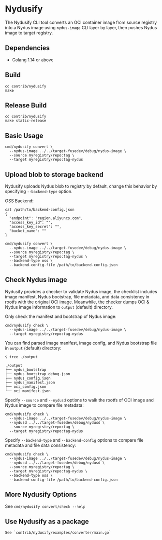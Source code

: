 # Nydusify

The Nydusify CLI tool converts an OCI container image from source registry into a Nydus image using `nydus-image` CLI layer by layer, then pushes Nydus image to target registry.

## Dependencies

- Golang 1.14 or above

## Build

```
cd contrib/nydusify
make
```

## Release Build

```
cd contrib/nydusify
make static-release
```

## Basic Usage

```
cmd/nydusify convert \
  --nydus-image ../../target-fusedev/debug/nydus-image \
  --source myregistry/repo:tag \
  --target myregistry/repo:tag-nydus
```

## Upload blob to storage backend

Nydusify uploads Nydus blob to registry by default, change this behavior by specifying `--backend-type` option.

OSS Backend:

``` shell
cat /path/to/backend-config.json
{
  "endpoint": "region.aliyuncs.com",
  "access_key_id": "",
  "access_key_secret": "",
  "bucket_name": ""
}
```

``` shell
cmd/nydusify convert \
  --nydus-image ../../target-fusedev/debug/nydus-image \
  --source myregistry/repo:tag \
  --target myregistry/repo:tag-nydus \
  --backend-type oss \
  --backend-config-file /path/to/backend-config.json
```

## Check Nydus image

Nydusify provides a checker to validate Nydus image, the checklist includes image manifest, Nydus bootstrap, file metadata, and data consistency in rootfs with the original OCI image. Meanwhile, the checker dumps OCI & Nydus image information to `output` (default) directory.

Only check the manifest and bootstrap of Nydus image:

``` shell
cmd/nydusify check \
  --nydus-image ../../target-fusedev/debug/nydus-image \
  --target myregistry/repo:tag-nydus
```

You can find parsed image manifest, image config, and Nydus bootstrap file in `output` (default) directory:

``` shell
$ tree ./output

./output
├── nydus_bootstrap
├── nydus_bootstrap_debug.json
├── nydus_config.json
├── nydus_manifest.json
├── oci_config.json
└── oci_manifest.json
```

Specify `--source` and `--nydusd` options to walk the rootfs of OCI image and Nydus image to compare file metadata:

``` shell
cmd/nydusify check \
  --nydus-image ../../target-fusedev/debug/nydus-image \
  --nydusd ../../target-fusedev/debug/nydusd \
  --source myregistry/repo:tag \
  --target myregistry/repo:tag-nydus
```

Specify `--backend-type` and `--backend-config` options to compare file metadata and file data consistency:

``` shell
cmd/nydusify check \
  --nydus-image ../../target-fusedev/debug/nydus-image \
  --nydusd ../../target-fusedev/debug/nydusd \
  --source myregistry/repo:tag \
  --target myregistry/repo:tag-nydus \
  --backend-type oss \
  --backend-config-file /path/to/backend-config.json
```

## More Nydusify Options

See `cmd/nydusify convert/check --help`

## Use Nydusify as a package

``` golang
See `contrib/nydusify/examples/converter/main.go`
```
